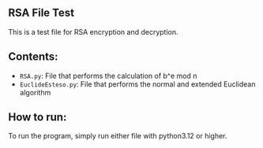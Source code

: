 ## RSA File Test
This is a test file for RSA encryption and decryption.

## Contents:
- `RSA.py`: File that performs the calculation of b^e mod n
- `EuclideEsteso.py`: File that performs the normal and extended Euclidean algorithm

## How to run:
To run the program, simply run either file with python3.12 or higher.